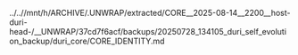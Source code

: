 ../..//mnt/h/ARCHIVE/.UNWRAP/extracted/CORE__2025-08-14__2200__host-duri-head-/__UNWRAP/37cd7f6acf/backups/20250728_134105_duri_self_evolution_backup/duri_core/CORE_IDENTITY.md